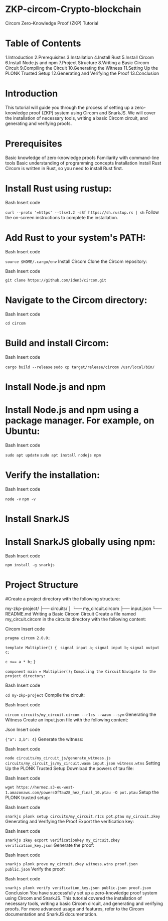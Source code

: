 # ZKP-circom-Crypto-blockchain
Circom Zero-Knowledge Proof (ZKP) Tutorial
# Table of Contents
1.Introduction
2.Prerequisites
3.Installation
4.Install Rust
5.Install Circom
6.Install Node.js and npm
7.Project Structure
8.Writing a Basic Circom Circuit
9.Compiling the Circuit
10.Generating the Witness
11.Setting Up the PLONK Trusted Setup
12.Generating and Verifying the Proof
13.Conclusion
# Introduction
This tutorial will guide you through the process of setting up a zero-knowledge proof (ZKP) system using Circom and SnarkJS. We will cover the installation of necessary tools, writing a basic Circom circuit, and generating and verifying proofs.

# Prerequisites
Basic knowledge of zero-knowledge proofs
Familiarity with command-line tools
Basic understanding of programming concepts
Installation
Install Rust
Circom is written in Rust, so you need to install Rust first.

# Install Rust using rustup:

Bash
Insert code

```curl --proto '=https' --tlsv1.2 -sSf https://sh.rustup.rs | sh```
Follow the on-screen instructions to complete the installation.

# Add Rust to your system's PATH:

Bash
Insert code

```source $HOME/.cargo/env```
Install Circom
Clone the Circom repository:

Bash
Insert code

```git clone https://github.com/iden3/circom.git```
# Navigate to the Circom directory:

Bash
Insert code

```cd circom```
# Build and install Circom:

Bash
Insert code

```cargo build --release```
```sudo cp target/release/circom /usr/local/bin/```
# Install Node.js and npm
# Install Node.js and npm using a package manager. For example, on Ubuntu:

Bash
Insert code

```sudo apt update```
```sudo apt install nodejs npm```
# Verify the installation:

Bash
Insert code

```node -v```
```npm -v```
# Install SnarkJS
# Install SnarkJS globally using npm:
Bash
Insert code

```npm install -g snarkjs```
# Project Structure
#Create a project directory with the following structure:

my-zkp-project/
├── circuits/
│   └── my_circuit.circom
├── input.json
└── README.md
Writing a Basic Circom Circuit
Create a file named my_circuit.circom in the circuits directory with the following content:

Circom
Insert code

```pragma circom 2.0.0;```

```template Multiplier() {```
   ``` signal input a;```
    ```signal input b;```
    ```signal output c;```

   ```c <== a * b;```
```}```

```component main = Multiplier();```
```Compiling the Circuit```
```Navigate to the project directory:```

Bash
Insert code

```cd my-zkp-project```
Compile the circuit:

Bash
Insert code

```circom circuits/my_circuit.circom --r1cs --wasm --sym```
Generating the Witness
Create an input.json file with the following content:

Json
Insert code

```{"a": 3,b": 4}```
Generate the witness:

Bash
Insert code

```node circuits/my_circuit_js/generate_witness.js circuits/my_circuit_js/my_circuit.wasm input.json witness.wtns```
Setting Up the PLONK Trusted Setup
Download the powers of tau file:

Bash
Insert code

```wget https://hermez.s3-eu-west-1.amazonaws.com/powersOfTau28_hez_final_10.ptau -O pot.ptau```
Setup the PLONK trusted setup:

Bash
Insert code

```snarkjs plonk setup circuits/my_circuit.r1cs pot.ptau my_circuit.zkey```
Generating and Verifying the Proof
Export the verification key:

Bash
Insert code

```snarkjs zkey export verificationkey my_circuit.zkey verification_key.json```
Generate the proof:

Bash
Insert code

```snarkjs plonk prove my_circuit.zkey witness.wtns proof.json public.json```
Verify the proof:

Bash
Insert code

```snarkjs plonk verify verification_key.json public.json proof.json```
Conclusion
You have successfully set up a zero-knowledge proof system using Circom and SnarkJS. This tutorial covered the installation of necessary tools, writing a basic Circom circuit, and generating and verifying proofs. For more advanced usage and features, refer to the Circom documentation and SnarkJS documentation.
